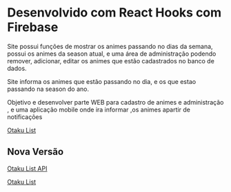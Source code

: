 # Desenvolvido com React Hooks com Firebase


 Site possui funções de mostrar os animes passando no dias da semana, possui os animes da season atual, e uma área de administração podendo remover, adicionar, editar os animes que estão cadastrados no banco de dados.


 Site informa os animes que estão passando no dia, e os que estao passando na season do ano.

 Objetivo e desenvolver parte WEB para cadastro de animes e administração , e uma aplicação mobile onde ira informar ,os animes apartir de notificações


  [Otaku List](https://animeflutter.firebaseapp.com/)  


## Nova Versão

 

 [Otaku List API](https://github.com/zBrownie/otakulist-api)
 
 [Otaku List](https://github.com/zBrownie/otakulist-front)
